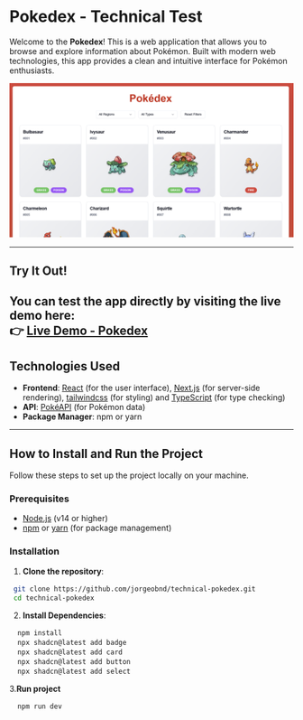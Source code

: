 # Pokedex - Technical Test

Welcome to the **Pokedex**! This is a web application that allows you to browse and explore information about Pokémon. Built with modern web technologies, this app provides a clean and intuitive interface for Pokémon enthusiasts.

![Pokedex Screenshot](./public/image/app_image.png)

---

## Try It Out!

You can test the app directly by visiting the live demo here:  
👉 [Live Demo - Pokedex](https://pokedex-two-sand.vercel.app/) 
---

## Technologies Used

- **Frontend**: [React](https://reactjs.org/) (for the user interface), [Next.js](https://nextjs.org/) (for server-side rendering), [tailwindcss](https://tailwindcss.com/) (for styling) and [TypeScript](https://www.typescriptlang.org/) (for type checking)
- **API**: [PokéAPI](https://pokeapi.co/) (for Pokémon data)
- **Package Manager**: npm or yarn
---

## How to Install and Run the Project

Follow these steps to set up the project locally on your machine.

### Prerequisites

- [Node.js](https://nodejs.org/) (v14 or higher)
- [npm](https://www.npmjs.com/) or [yarn](https://yarnpkg.com/) (for package management)

### Installation

1. **Clone the repository**:
  ```bash
   git clone https://github.com/jorgeobnd/technical-pokedex.git
   cd technical-pokedex
  ```
  
2. **Install Dependencies**:
  ```bash
    npm install
    npx shadcn@latest add badge
    npx shadcn@latest add card
    npx shadcn@latest add button
    npx shadcn@latest add select
  ```

3.**Run project**

  ```bash
    npm run dev
  ```